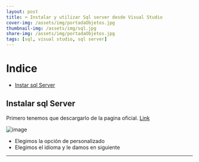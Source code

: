 ```yaml
---
layout: post
title: ⌨️ Instalar y utilizar Sql server desde Visual Studio
cover-img: /assets/img/portadaObjetos.jpg
thumbnail-img: /assets/img/sql.jpg
share-img: /assets/img/portadaObjetos.jpg
tags: [sql, visual studio, sql server]
---
```


# Indice

- [Instar sql Server](#instalar-sql-server)

## Instalar sql Server

Primero tenemos que descargarlo de la pagina oficial. [Link](https://www.microsoft.com/es-es/sql-server/sql-server-downloads)

![image](https://user-images.githubusercontent.com/55964635/199165215-27f92d9f-2752-4ab4-91d2-a8c6fcce19c7.png)

- Elegimos la opción de personalizado
- Elegimos el idioma y le damos en siguiente
---